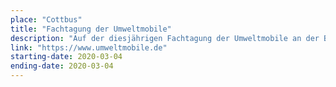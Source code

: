 ```yaml
---
place: "Cottbus"
title: "Fachtagung der Umweltmobile"
description: "Auf der diesjährigen Fachtagung der Umweltmobile an der Brandenburgische Technische Universität Cottbus findet der senseBox-Workshop zum Thema \"Umweltdaten mobil messen, erheben, analysieren und hochladen\" statt."
link: "https://www.umweltmobile.de"
starting-date: 2020-03-04
ending-date: 2020-03-04
---
```

